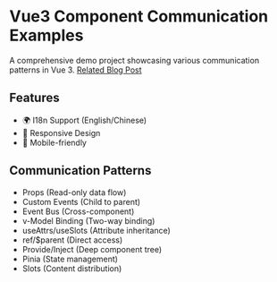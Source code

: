# Vue3 Component Communication Examples

A comprehensive demo project showcasing various communication patterns in Vue 3. [Related Blog Post](https://www.orionchen.me/blog/vue3-component-communication)

## Features

- 🌍 I18n Support (English/Chinese)
- 🎨 Responsive Design
- 📱 Mobile-friendly

## Communication Patterns

- Props (Read-only data flow)
- Custom Events (Child to parent)
- Event Bus (Cross-component)
- v-Model Binding (Two-way binding)
- useAttrs/useSlots (Attribute inheritance)
- ref/$parent (Direct access)
- Provide/Inject (Deep component tree)
- Pinia (State management)
- Slots (Content distribution)
